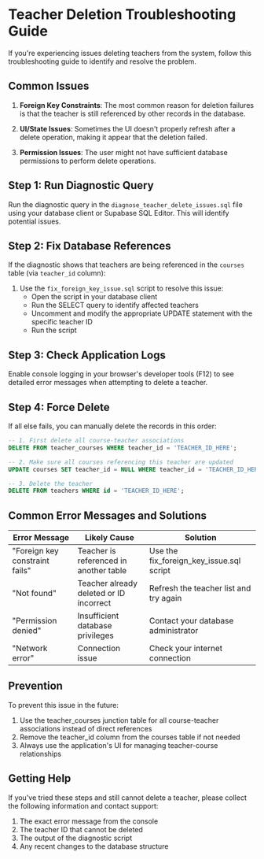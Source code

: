 # Teacher Deletion Troubleshooting Guide

If you're experiencing issues deleting teachers from the system, follow this troubleshooting guide to identify and resolve the problem.

## Common Issues

1. **Foreign Key Constraints**: The most common reason for deletion failures is that the teacher is still referenced by other records in the database.

2. **UI/State Issues**: Sometimes the UI doesn't properly refresh after a delete operation, making it appear that the deletion failed.

3. **Permission Issues**: The user might not have sufficient database permissions to perform delete operations.

## Step 1: Run Diagnostic Query

Run the diagnostic query in the `diagnose_teacher_delete_issues.sql` file using your database client or Supabase SQL Editor. This will identify potential issues.

## Step 2: Fix Database References

If the diagnostic shows that teachers are being referenced in the `courses` table (via `teacher_id` column):

1. Use the `fix_foreign_key_issue.sql` script to resolve this issue:
   - Open the script in your database client
   - Run the SELECT query to identify affected teachers
   - Uncomment and modify the appropriate UPDATE statement with the specific teacher ID
   - Run the script

## Step 3: Check Application Logs

Enable console logging in your browser's developer tools (F12) to see detailed error messages when attempting to delete a teacher.

## Step 4: Force Delete

If all else fails, you can manually delete the records in this order:

```sql
-- 1. First delete all course-teacher associations
DELETE FROM teacher_courses WHERE teacher_id = 'TEACHER_ID_HERE';

-- 2. Make sure all courses referencing this teacher are updated
UPDATE courses SET teacher_id = NULL WHERE teacher_id = 'TEACHER_ID_HERE';

-- 3. Delete the teacher
DELETE FROM teachers WHERE id = 'TEACHER_ID_HERE';
```

## Common Error Messages and Solutions

| Error Message | Likely Cause | Solution |
|---------------|--------------|----------|
| "Foreign key constraint fails" | Teacher is referenced in another table | Use the fix_foreign_key_issue.sql script |
| "Not found" | Teacher already deleted or ID incorrect | Refresh the teacher list and try again |
| "Permission denied" | Insufficient database privileges | Contact your database administrator |
| "Network error" | Connection issue | Check your internet connection |

## Prevention

To prevent this issue in the future:

1. Use the teacher_courses junction table for all course-teacher associations instead of direct references
2. Remove the teacher_id column from the courses table if not needed
3. Always use the application's UI for managing teacher-course relationships

## Getting Help

If you've tried these steps and still cannot delete a teacher, please collect the following information and contact support:

1. The exact error message from the console
2. The teacher ID that cannot be deleted
3. The output of the diagnostic script
4. Any recent changes to the database structure 